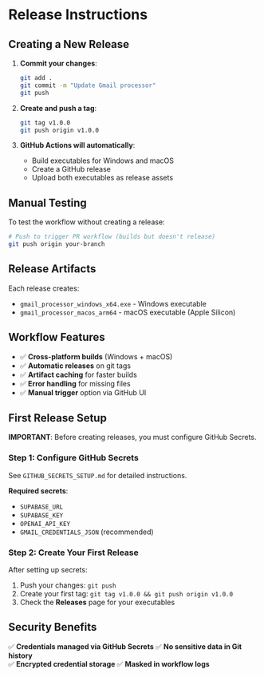 # Release Instructions

## Creating a New Release

1. **Commit your changes**:
   ```bash
   git add .
   git commit -m "Update Gmail processor"
   git push
   ```

2. **Create and push a tag**:
   ```bash
   git tag v1.0.0
   git push origin v1.0.0
   ```

3. **GitHub Actions will automatically**:
   - Build executables for Windows and macOS
   - Create a GitHub release
   - Upload both executables as release assets

## Manual Testing

To test the workflow without creating a release:

```bash
# Push to trigger PR workflow (builds but doesn't release)
git push origin your-branch
```

## Release Artifacts

Each release creates:
- `gmail_processor_windows_x64.exe` - Windows executable
- `gmail_processor_macos_arm64` - macOS executable (Apple Silicon)

## Workflow Features

- ✅ **Cross-platform builds** (Windows + macOS)
- ✅ **Automatic releases** on git tags
- ✅ **Artifact caching** for faster builds
- ✅ **Error handling** for missing files
- ✅ **Manual trigger** option via GitHub UI

## First Release Setup

**IMPORTANT**: Before creating releases, you must configure GitHub Secrets.

### Step 1: Configure GitHub Secrets
See `GITHUB_SECRETS_SETUP.md` for detailed instructions.

**Required secrets**:
- `SUPABASE_URL`
- `SUPABASE_KEY` 
- `OPENAI_API_KEY`
- `GMAIL_CREDENTIALS_JSON` (recommended)

### Step 2: Create Your First Release
After setting up secrets:

1. Push your changes: `git push`
2. Create your first tag: `git tag v1.0.0 && git push origin v1.0.0`
3. Check the **Releases** page for your executables

## Security Benefits

✅ **Credentials managed via GitHub Secrets**
✅ **No sensitive data in Git history**  
✅ **Encrypted credential storage**
✅ **Masked in workflow logs**